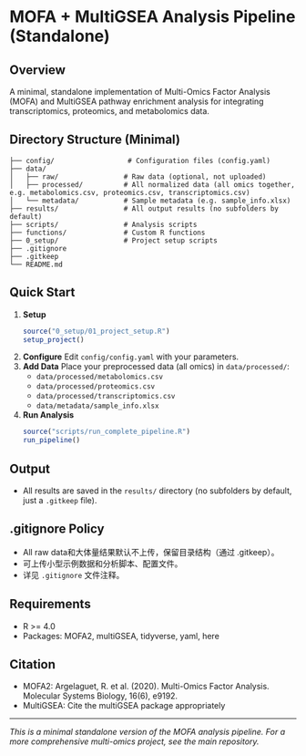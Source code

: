 # MOFA + MultiGSEA Analysis Pipeline (Standalone)

## Overview
A minimal, standalone implementation of Multi-Omics Factor Analysis (MOFA) and MultiGSEA pathway enrichment analysis for integrating transcriptomics, proteomics, and metabolomics data.

## Directory Structure (Minimal)
```
├── config/                  # Configuration files (config.yaml)
├── data/
│   ├── raw/                # Raw data (optional, not uploaded)
│   ├── processed/          # All normalized data (all omics together, e.g. metabolomics.csv, proteomics.csv, transcriptomics.csv)
│   └── metadata/           # Sample metadata (e.g. sample_info.xlsx)
├── results/                # All output results (no subfolders by default)
├── scripts/                # Analysis scripts
├── functions/              # Custom R functions
├── 0_setup/                # Project setup scripts
├── .gitignore
├── .gitkeep
└── README.md
```

## Quick Start
1. **Setup**
   ```r
   source("0_setup/01_project_setup.R")
   setup_project()
   ```
2. **Configure**
   Edit `config/config.yaml` with your parameters.
3. **Add Data**
   Place your preprocessed data (all omics) in `data/processed/`:
   - `data/processed/metabolomics.csv`
   - `data/processed/proteomics.csv`
   - `data/processed/transcriptomics.csv`
   - `data/metadata/sample_info.xlsx`
4. **Run Analysis**
   ```r
   source("scripts/run_complete_pipeline.R")
   run_pipeline()
   ```

## Output
- All results are saved in the `results/` directory (no subfolders by default, just a `.gitkeep` file).

## .gitignore Policy
- All raw data和大体量结果默认不上传，保留目录结构（通过 .gitkeep）。
- 可上传小型示例数据和分析脚本、配置文件。
- 详见 `.gitignore` 文件注释。

## Requirements
- R >= 4.0
- Packages: MOFA2, multiGSEA, tidyverse, yaml, here

## Citation
- MOFA2: Argelaguet, R. et al. (2020). Multi-Omics Factor Analysis. Molecular Systems Biology, 16(6), e9192.
- MultiGSEA: Cite the multiGSEA package appropriately

---
*This is a minimal standalone version of the MOFA analysis pipeline. For a more comprehensive multi-omics project, see the main repository.*
 